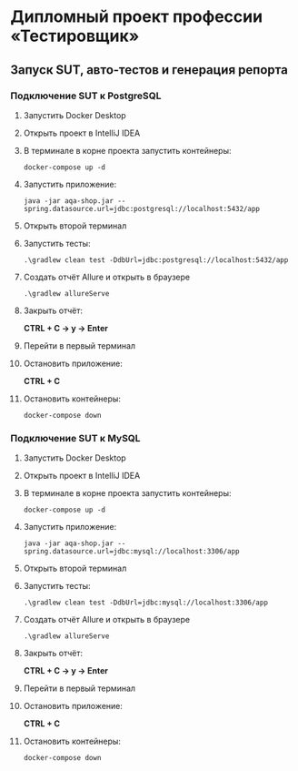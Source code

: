 # Дипломный проект профессии «Тестировщик»

## Запуск SUT, авто-тестов и генерация репорта

### Подключение SUT к PostgreSQL

1. Запустить Docker Desktop
1. Открыть проект в IntelliJ IDEA
1. В терминале в корне проекта запустить контейнеры:

   `docker-compose up -d`
1. Запустить приложение:

   `java -jar aqa-shop.jar --spring.datasource.url=jdbc:postgresql://localhost:5432/app`
1. Открыть второй терминал
1. Запустить тесты:

   `.\gradlew clean test -DdbUrl=jdbc:postgresql://localhost:5432/app`
1. Создать отчёт Allure и открыть в браузере

   `.\gradlew allureServe`
1. Закрыть отчёт:

   **CTRL + C -> y -> Enter**
1. Перейти в первый терминал
1. Остановить приложение:

   **CTRL + C**
1. Остановить контейнеры:

   `docker-compose down`
   </a>

### Подключение SUT к MySQL

1. Запустить Docker Desktop
1. Открыть проект в IntelliJ IDEA
1. В терминале в корне проекта запустить контейнеры:

   `docker-compose up -d`
1. Запустить приложение:

   `java -jar aqa-shop.jar --spring.datasource.url=jdbc:mysql://localhost:3306/app`
1. Открыть второй терминал
1. Запустить тесты:

   `.\gradlew clean test -DdbUrl=jdbc:mysql://localhost:3306/app`
1. Создать отчёт Allure и открыть в браузере

   `.\gradlew allureServe`
1. Закрыть отчёт:

   **CTRL + C -> y -> Enter**
1. Перейти в первый терминал
1. Остановить приложение:

   **CTRL + C**
1. Остановить контейнеры:

   `docker-compose down`
   </a>
